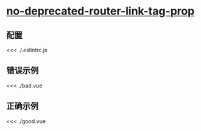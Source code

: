 
# [no-deprecated-router-link-tag-prop](https://eslint.vuejs.org/rules/no-deprecated-router-link-tag-prop.html)

## 配置

<<< ./.eslintrc.js

## 错误示例

<<< ./bad.vue

## 正确示例

<<< ./good.vue
        